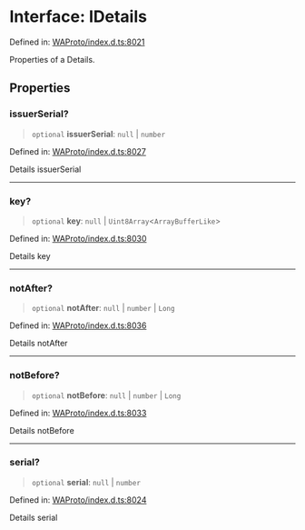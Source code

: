# Interface: IDetails

Defined in: [WAProto/index.d.ts:8021](https://github.com/Fokusdotid/bail/blob/3bd64a6fd6e8fc52d3ec9ba842534bed26103555/WAProto/index.d.ts#L8021)

Properties of a Details.

## Properties

### issuerSerial?

> `optional` **issuerSerial**: `null` \| `number`

Defined in: [WAProto/index.d.ts:8027](https://github.com/Fokusdotid/bail/blob/3bd64a6fd6e8fc52d3ec9ba842534bed26103555/WAProto/index.d.ts#L8027)

Details issuerSerial

***

### key?

> `optional` **key**: `null` \| `Uint8Array`\<`ArrayBufferLike`\>

Defined in: [WAProto/index.d.ts:8030](https://github.com/Fokusdotid/bail/blob/3bd64a6fd6e8fc52d3ec9ba842534bed26103555/WAProto/index.d.ts#L8030)

Details key

***

### notAfter?

> `optional` **notAfter**: `null` \| `number` \| `Long`

Defined in: [WAProto/index.d.ts:8036](https://github.com/Fokusdotid/bail/blob/3bd64a6fd6e8fc52d3ec9ba842534bed26103555/WAProto/index.d.ts#L8036)

Details notAfter

***

### notBefore?

> `optional` **notBefore**: `null` \| `number` \| `Long`

Defined in: [WAProto/index.d.ts:8033](https://github.com/Fokusdotid/bail/blob/3bd64a6fd6e8fc52d3ec9ba842534bed26103555/WAProto/index.d.ts#L8033)

Details notBefore

***

### serial?

> `optional` **serial**: `null` \| `number`

Defined in: [WAProto/index.d.ts:8024](https://github.com/Fokusdotid/bail/blob/3bd64a6fd6e8fc52d3ec9ba842534bed26103555/WAProto/index.d.ts#L8024)

Details serial

